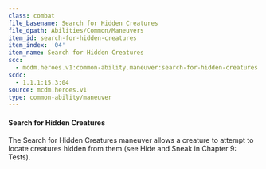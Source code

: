 ```yaml
---
class: combat
file_basename: Search for Hidden Creatures
file_dpath: Abilities/Common/Maneuvers
item_id: search-for-hidden-creatures
item_index: '04'
item_name: Search for Hidden Creatures
scc:
  - mcdm.heroes.v1:common-ability.maneuver:search-for-hidden-creatures
scdc:
  - 1.1.1:15.3:04
source: mcdm.heroes.v1
type: common-ability/maneuver
---
```


#### Search for Hidden Creatures

The Search for Hidden Creatures maneuver allows a creature to attempt to locate creatures hidden from them (see Hide and Sneak in Chapter 9: Tests).
